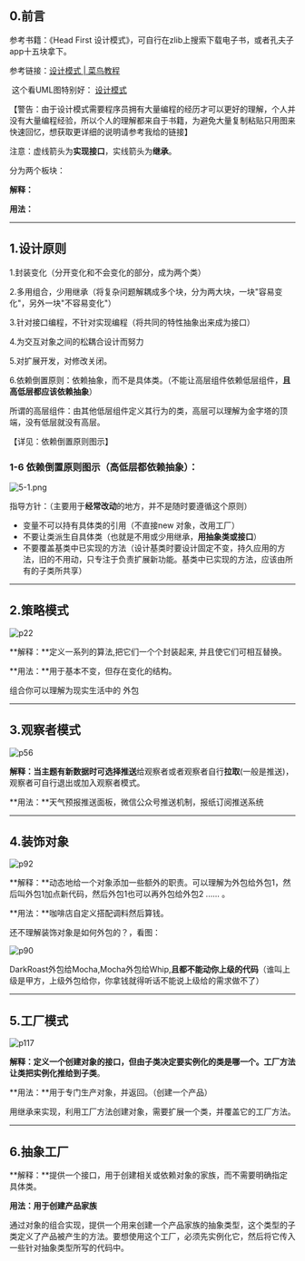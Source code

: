 ## 0.前言

参考书籍：《Head First 设计模式》，可自行在zlib上搜索下载电子书，或者孔夫子app十五块拿下。

参考链接：[设计模式 | 菜鸟教程](https://www.runoob.com/design-pattern/design-pattern-tutorial.html) 

​				  这个看UML图特别好： [设计模式](https://github.com/youlookwhat/DesignPattern)

【警告：由于设计模式需要程序员拥有大量编程的经历才可以更好的理解，个人并没有大量编程经验，所以个人的理解都来自于书籍，为避免大量复制粘贴只用图来快速回忆，想获取更详细的说明请参考我给的链接】

注意：虚线箭头为**实现接口**，实线箭头为**继承**。

分为两个板块：

**解释：**

**用法：**

---

## 1.设计原则

1.封装变化（分开变化和不会变化的部分，成为两个类）

2.多用组合，少用继承（将复杂问题解耦成多个块，分为两大块，一块"容易变化"，另外一块"不容易变化"）

3.针对接口编程，不针对实现编程（将共同的特性抽象出来成为接口）

4.为交互对象之间的松耦合设计而努力

5.对扩展开发，对修改关闭。

6.依赖倒置原则：依赖抽象，而不是具体类。（不能让高层组件依赖低层组件，**且高低层都应该依赖抽象**）

所谓的高层组件：由其他低层组件定义其行为的类，高层可以理解为金字塔的顶端，没有低层就没有高层。

【详见：依赖倒置原则图示】

### **1-6 依赖倒置原则图示**（高低层都依赖抽象）：

![5-1.png](Pic/5-1.png)

指导方针：（主要用于**经常改动**的地方，并不是随时要遵循这个原则）

- 变量不可以持有具体类的引用（不直接new 对象，改用工厂）
- 不要让类派生自具体类（也就是不用或少用继承，**用抽象类或接口**）
- 不要覆盖基类中已实现的方法（设计基类时要设计固定不变，持久应用的方法，旧的不用动，只专注于负责扩展新功能。基类中已实现的方法，应该由所有的子类所共享）

---

## 2.策略模式

![p22](Pic/2-1.png)

**解释：**定义一系列的算法,把它们一个个封装起来, 并且使它们可相互替换。

**用法：**用于基本不变，但存在变化的结构。

组合你可以理解为现实生活中的 外包

---

## 3.观察者模式

![p56](Pic/3-1.png)

**解释：**当主题有新数据时可选择**推送**给观察者或者观察者自行**拉取**(一般是推送)，观察者可自行退出或加入观察者模式。

**用法：**天气预报推送面板，微信公众号推送机制，报纸订阅推送系统

---

## 4.装饰对象

![p92](Pic/4-1.png)



**解释：**动态地给一个对象添加一些额外的职责。可以理解为外包给外包1，然后叫外包1加点新代码，然后外包1也可以再外包给外包2 ...... 。

**用法：**咖啡店自定义搭配调料然后算钱。



还不理解装饰对象是如何外包的？，看图：

![p90](Pic/4-2.png)

DarkRoast外包给Mocha,Mocha外包给Whip,**且都不能动你上级的代码**（谁叫上级是甲方，上级外包给你，你拿钱就得听话不能说上级给的需求做不了）

---

## 5.工厂模式

![p117](Pic/5-2.png)

**解释：**定义一个创建对象的接口，但由子类决定要实例化的类是哪一个。工厂方法让类把**实例化推给到子类**。

**用法：**用于专门生产对象，并返回。（创建一个产品）

用继承来实现，利用工厂方法创建对象，需要扩展一个类，并覆盖它的工厂方法。

---

## 6.抽象工厂



**解释：**提供一个接口，用于创建相关或依赖对象的家族，而不需要明确指定具体类。

**用法：**用于创建**产品家族**

通过对象的组合实现，提供一个用来创建一个产品家族的抽象类型，这个类型的子类定义了产品被产生的方法。要想使用这个工厂，必须先实例化它，然后将它传入一些针对抽象类型所写的代码中。
